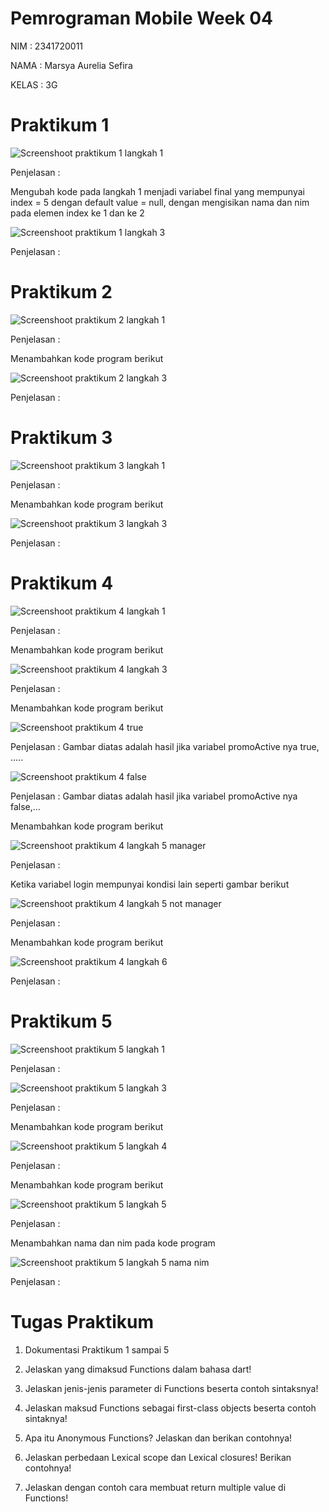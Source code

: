 # Pemrograman Mobile Week 04

NIM : 2341720011

NAMA : Marsya Aurelia Sefira

KELAS : 3G

# Praktikum 1

![Screenshoot praktikum 1 langkah 1](./img/Screenshot%20praktikum%201%20langkah%201.png)

Penjelasan : 

Mengubah kode pada langkah 1 menjadi variabel final yang mempunyai index = 5 dengan default value = null, dengan mengisikan nama dan nim pada elemen index ke 1 dan ke 2

![Screenshoot praktikum 1 langkah 3](./img/Screenshot%20praktikum%201%20langkah%203.png)

Penjelasan : 

# Praktikum 2

![Screenshoot praktikum 2 langkah 1](./img/Screenshot%20praktikum%202%20langkah%201.png)

Penjelasan : 

Menambahkan kode program berikut

![Screenshoot praktikum 2 langkah 3](./img/Screenshot%20praktikum%202%20langkah%203.png)

Penjelasan : 

# Praktikum 3

![Screenshoot praktikum 3 langkah 1](./img/Screenshot%20praktikum%203%20langkah%201.png)

Penjelasan : 

Menambahkan kode program berikut

![Screenshoot praktikum 3 langkah 3](./img/Screenshot%20praktikum%203%20langkah%203.png)

Penjelasan :

# Praktikum 4

![Screenshoot praktikum 4 langkah 1](./img/Screenshot%20praktikum%204%20langkah%201.png)

Penjelasan : 

Menambahkan kode program berikut

![Screenshoot praktikum 4 langkah 3](./img/Screenshot%20praktikum%204%20langkah%203.png)

Penjelasan : 

Menambahkan kode program berikut

![Screenshoot praktikum 4 true](./img/Screenshot%20praktikum%204%20true.png)

Penjelasan : Gambar diatas adalah hasil jika variabel promoActive nya true, .....

![Screenshoot praktikum 4 false](./img/Screenshot%20praktikum%204%20false.png)

Penjelasan : Gambar diatas adalah hasil jika variabel promoActive nya false,...

Menambahkan kode program berikut

![Screenshoot praktikum 4 langkah 5 manager](./img/Screenshot%20praktikum%204%20langkah%205%20manager.png)

Penjelasan : 

Ketika variabel login mempunyai kondisi lain seperti gambar berikut 

![Screenshoot praktikum 4 langkah 5 not manager](./img/Screenshot%20praktikum%204%20langkah%205%20not%20manager.png)

Penjelasan : 

Menambahkan kode program berikut

![Screenshoot praktikum 4 langkah 6](./img/Screenshot%20praktikum%204%20langkah%206.png)

Penjelasan : 

# Praktikum 5

![Screenshoot praktikum 5 langkah 1](./img/Screenshot%20praktikum%205%20langkah%201.png)

Penjelasan : 

![Screenshoot praktikum 5 langkah 3](./img/Screenshot%20praktikum%205%20langkah%203.png)

Penjelasan : 

Menambahkan kode program berikut

![Screenshoot praktikum 5 langkah 4](./img/Screenshot%20praktikum%205%20langkah%204.png)

Penjelasan : 

Menambahkan kode program berikut 

![Screenshoot praktikum 5 langkah 5](./img/Screenshot%20praktikum%205%20langkah%205.png)

Penjelasan : 

Menambahkan nama dan nim pada kode program

![Screenshoot praktikum 5 langkah 5 nama nim](./img/Screenshot%20praktikum%205%20langkah%205%20nama%20nim.png)

Penjelasan : 

# Tugas Praktikum 

1. Dokumentasi Praktikum 1 sampai 5

2. Jelaskan yang dimaksud Functions dalam bahasa dart!

3. Jelaskan jenis-jenis parameter di Functions beserta contoh sintaksnya!

4. Jelaskan maksud Functions sebagai first-class objects beserta contoh sintaknya!

5. Apa itu Anonymous Functions? Jelaskan dan berikan contohnya!

6. Jelaskan perbedaan Lexical scope dan Lexical closures! Berikan contohnya!

7. Jelaskan dengan contoh cara membuat return multiple value di Functions!